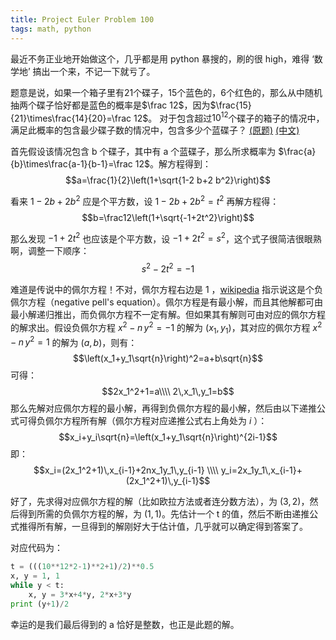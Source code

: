```yaml
---
title: Project Euler Problem 100
tags: math, python
---
```


最近不务正业地开始做这个，几乎都是用 python 暴搜的，刷的很 high，难得 ‘数学地’ 搞出一个来，不记一下就亏了。

题意是说，如果一个箱子里有21个碟子，15个蓝色的，6个红色的，那么从中随机抽两个碟子恰好都是蓝色的概率是$\frac 12$，因为$\frac{15}{21}\times\frac{14}{20}=\frac 12$。
对于包含超过$10^{12}$个碟子的箱子的情况中，满足此概率的包含最少碟子数的情况中，包含多少个蓝碟子？
[(原题)](http://projecteuler.net/problem=100) 
[(中文)](http://pe.spiritzhang.com/index.php/2011-05-11-09-44-54/101-10050)

首先假设该情况包含 b 个碟子，其中有 a 个蓝碟子，那么所求概率为 $\frac{a}{b}\times\frac{a-1}{b-1}=\frac 12$。解方程得到：
$$a=\frac{1}{2}\left(1+\sqrt{1-2 b+2 b^2}\right)$$

看来 $1-2b+2b^2$ 应是个平方数，设 $1-2b+2b^2=t^2$ 再解方程得：
$$b=\frac12\left(1+\sqrt{-1+2t^2}\right)$$

那么发现 $-1+2t^2$ 也应该是个平方数，设 $-1+2t^2=s^2$，这个式子很简洁很眼熟啊，调整一下顺序：
$$s^2-2t^2=-1$$

难道是传说中的佩尔方程！不对，佩尔方程右边是 1 ，[wikipedia](http://en.wikipedia.org/wiki/Pell_equation) 指示说这是个负佩尔方程（negative pell's equation）。佩尔方程是有最小解，而且其他解都可由最小解递归推出，而负佩尔方程不一定有解。但如果其有解则可由对应的佩尔方程的解求出。假设负佩尔方程 $x^2-n\,y^2=-1$ 的解为 $(x_1,y_1)$，其对应的佩尔方程 $x^2-n\,y^2=1$ 的解为 $(a,b)$，则有：
$$\left(x_1+y_1\sqrt{n}\right)^2=a+b\sqrt{n}$$
可得：
$$2x_1^2+1=a\\\\ 2\,x_1\,y_1=b$$
那么先解对应佩尔方程的最小解，再得到负佩尔方程的最小解，然后由以下递推公式可得负佩尔方程所有解（佩尔方程对应递推公式右上角处为 $i$ ）：
$$x_i+y_i\sqrt{n}=\left(x_1+y_1\sqrt{n}\right)^{2i-1}$$
即：
$$x_i=(2x_1^2+1)\,x_{i-1}+2nx_1y_1\,y_{i-1} \\\\
y_i=2x_1y_1\,x_{i-1}+(2x_1^2+1)\,y_{i-1}$$

好了，先求得对应佩尔方程的解（比如欧拉方法或者连分数方法），为 $(3,2)$，然后得到所需的负佩尔方程的解，为 $(1,1)$。先估计一个 t 的值，然后不断由递推公式推得所有解，一旦得到的解刚好大于估计值，几乎就可以确定得到答案了。

对应代码为：

```python
t = (((10**12*2-1)**2+1)/2)**0.5
x, y = 1, 1
while y < t:
    x, y = 3*x+4*y, 2*x+3*y
print (y+1)/2
```

幸运的是我们最后得到的 a 恰好是整数，也正是此题的解。

